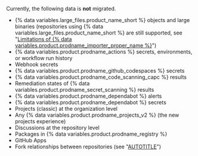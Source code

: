 Currently, the following data is **not** migrated.

- {% data variables.large_files.product_name_short %} objects and large binaries (repositories using {% data variables.large_files.product_name_short %} are still supported, see "[Limitations of {% data variables.product.prodname_importer_proper_name %}](#limitations-of-github-enterprise-importer)")
- {% data variables.product.prodname_actions %} secrets, environments, or workflow run history
- Webhook secrets
- {% data variables.product.prodname_github_codespaces %} secrets
- {% data variables.product.prodname_code_scanning_capc %} results
- Remediation states of {% data variables.product.prodname_secret_scanning %} results
- {% data variables.product.prodname_dependabot %} alerts
- {% data variables.product.prodname_dependabot %} secrets
- Projects (classic) at the organization level
- Any {% data variables.product.prodname_projects_v2 %} (the new projects experience)
- Discussions at the repository level
- Packages in {% data variables.product.prodname_registry %}
- GitHub Apps
- Fork relationships between repositories (see "[AUTOTITLE](/pull-requests/collaborating-with-pull-requests/working-with-forks/about-forks)")

